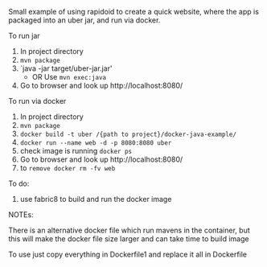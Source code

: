 
Small example of using rapidoid to create a quick website, where the app is packaged into an uber jar, and run via docker.


To run jar

1. In project directory
2. `mvn package`
3. `java -jar target/uber-jar.jar'
    - OR Use  `mvn exec:java`
4. Go to browser and look up http://localhost:8080/

To run via docker

1. In project directory
2. `mvn package`
3. `docker build -t uber /{path to project}/docker-java-example/`
4. `docker run --name web -d -p 8080:8080 uber`
5. check image is running `docker ps`
6. Go to browser and look up http://localhost:8080/
7. to `remove docker rm -fv web`

To do:

1. use fabric8 to build and run the docker image

NOTEs:

There is an alternative docker file which run mavens in the container, but this will make the docker file size larger and can take time to build image

To use just copy everything in Dockerfile1 and replace it all in Dockerfile